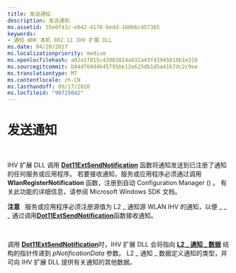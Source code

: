 ```yaml
---
title: 发送通知
description: 发送通知
ms.assetid: 55e0f41c-e042-4170-bedd-160b6c457365
keywords:
- 通知 WDK 本机 802.11 IHV 扩展 DLL
ms.date: 04/20/2017
ms.localizationpriority: medium
ms.openlocfilehash: a02a1f815c42002824a832a43fd3945810b1e316
ms.sourcegitcommit: b84d760d4b45795be12e625db1d5a4167dc2c9ee
ms.translationtype: MT
ms.contentlocale: zh-CN
ms.lasthandoff: 09/17/2020
ms.locfileid: "90715042"
---
```

# <a name="sending-notifications"></a>发送通知




 

IHV 扩展 DLL 调用 [**Dot11ExtSendNotification**](/windows-hardware/drivers/ddi/wlanihv/nc-wlanihv-dot11ext_send_notification) 函数将通知发送到已注册了通知的任何服务或应用程序。 若要接收通知，服务或应用程序必须通过调用 **WlanRegisterNotification** 函数，注册到自动 Configuration Manager () 。 有关此功能的详细信息，请参阅 Microsoft Windows SDK 文档。

**注意**   服务或应用程序必须注册源值为 L2 \_ 通知源 WLAN IHV 的通知，以便 \_ \_ \_ 通过调用[**Dot11ExtSendNotification**](/windows-hardware/drivers/ddi/wlanihv/nc-wlanihv-dot11ext_send_notification)函数接收通知。

 

调用 [**Dot11ExtSendNotification**](/windows-hardware/drivers/ddi/wlanihv/nc-wlanihv-dot11ext_send_notification)时，IHV 扩展 DLL 会将指向 [**L2 \_ 通知 \_ 数据**](/windows/win32/api/l2cmn/ns-l2cmn-_l2_notification_data) 结构的指针传递到 *pNotificationData* 参数。 L2 \_ 通知 \_ 数据定义通知的类型，并可向 IHV 扩展 DLL 提供有关通知的其他数据。

 

 
